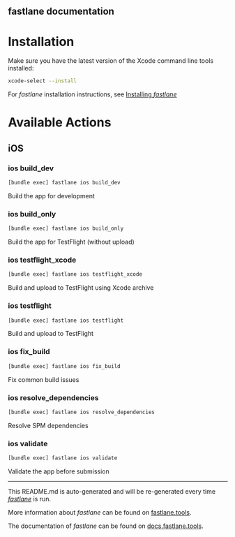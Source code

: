 fastlane documentation
----

# Installation

Make sure you have the latest version of the Xcode command line tools installed:

```sh
xcode-select --install
```

For _fastlane_ installation instructions, see [Installing _fastlane_](https://docs.fastlane.tools/#installing-fastlane)

# Available Actions

## iOS

### ios build_dev

```sh
[bundle exec] fastlane ios build_dev
```

Build the app for development

### ios build_only

```sh
[bundle exec] fastlane ios build_only
```

Build the app for TestFlight (without upload)

### ios testflight_xcode

```sh
[bundle exec] fastlane ios testflight_xcode
```

Build and upload to TestFlight using Xcode archive

### ios testflight

```sh
[bundle exec] fastlane ios testflight
```

Build and upload to TestFlight

### ios fix_build

```sh
[bundle exec] fastlane ios fix_build
```

Fix common build issues

### ios resolve_dependencies

```sh
[bundle exec] fastlane ios resolve_dependencies
```

Resolve SPM dependencies

### ios validate

```sh
[bundle exec] fastlane ios validate
```

Validate the app before submission

----

This README.md is auto-generated and will be re-generated every time [_fastlane_](https://fastlane.tools) is run.

More information about _fastlane_ can be found on [fastlane.tools](https://fastlane.tools).

The documentation of _fastlane_ can be found on [docs.fastlane.tools](https://docs.fastlane.tools).
